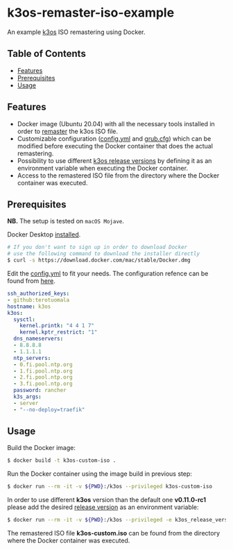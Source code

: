 # k3os-remaster-iso-example
An example [k3os](https://github.com/rancher/k3os) ISO remastering using Docker.

<!-- TABLE OF CONTENTS -->
## Table of Contents

* [Features](#features)
* [Prerequisites](#prerequisites)
* [Usage](#usage)

<!-- FEATURES -->
## Features
- Docker image (Ubuntu 20.04) with all the necessary tools installed in order to [remaster](https://github.com/rancher/k3os#remastering-iso) the k3os ISO file.
- Customizable configuration ([config.yml](https://github.com/terotuomala/k3os-remaster-iso-example/blob/master/config.yml) and [grub.cfg](https://github.com/terotuomala/k3os-remaster-iso-example/blob/master/grub.cfg)) which can be modified before executing the Docker container that does the actual remastering.
- Possibility to use different [k3os release versions](https://github.com/rancher/k3os/releases) by defining it as an environment variable when executing the Docker container.
- Access to the remastered ISO file from the directory where the Docker container was executed.

<!-- PREREQUISITES -->
## Prerequisites
**NB.** The setup is tested on `macOS Mojave`.

Docker Desktop [installed](https://docs.docker.com/install/).
```sh
# If you don't want to sign up in order to download Docker
# use the following command to download the installer directly
$ curl -s https://download.docker.com/mac/stable/Docker.dmg
```
Edit the [config.yml](https://github.com/terotuomala/k3os-remaster-iso-example/blob/master/config.yml) to fit your needs. The configuration refence can be found from [here](https://github.com/rancher/k3os#configuration-reference).
```yaml
ssh_authorized_keys:
- github:terotuomala
hostname: k3os
k3os:
  sysctl:
    kernel.printk: "4 4 1 7"
    kernel.kptr_restrict: "1"
  dns_nameservers:
  - 8.8.8.8
  - 1.1.1.1
  ntp_servers:
  - 0.fi.pool.ntp.org
  - 1.fi.pool.ntp.org
  - 2.fi.pool.ntp.org
  - 3.fi.pool.ntp.org
  password: rancher
  k3s_args:
  - server
  - "--no-deploy=traefik"
```

<!-- USAGE -->
## Usage
Build the Docker image:
```sh
$ docker build -t k3os-custom-iso .
```
Run the Docker container using the image build in previous step:
```sh
$ docker run --rm -it -v ${PWD}:/k3os --privileged k3os-custom-iso
```
In order to use different **k3os** version than the default one **v0.11.0-rc1** please add the desired [release version](https://github.com/rancher/k3os/releases) as an environment variable:
```sh
$ docker run --rm -it -v ${PWD}:/k3os --privileged -e k3os_release_version=<DESIRED_RELEASE_VERSION> k3os-custom-iso
```
The remastered ISO file **k3os-custom.iso** can be found from the directory where the Docker container was executed.